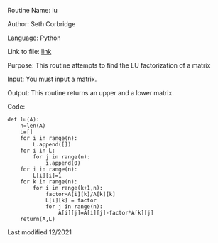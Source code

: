 Routine Name: lu

Author: Seth Corbridge

Language: Python

Link to file: [link](https://github.com/SethCorb/math4610/blob/8b40911bc14e1a378849802ab5b3bc9fb9e13a24/software/LUDecomp.py)

Purpose: This routine attempts to find the LU factorization of a matrix 

Input: You must input a matrix.

Output: This routine returns an upper and a lower matrix.

Code:
```
def lu(A):
    n=len(A)
    L=[]
    for i in range(n):
        L.append([])
    for i in L:
        for j in range(n):
            i.append(0)
    for i in range(n):
        L[i][i]=1
    for k in range(n):
        for i in range(k+1,n):
            factor=A[i][k]/A[k][k]
            L[i][k] = factor
            for j in range(n):
                A[i][j]=A[i][j]-factor*A[k][j]
    return(A,L)
```
Last modified 12/2021
